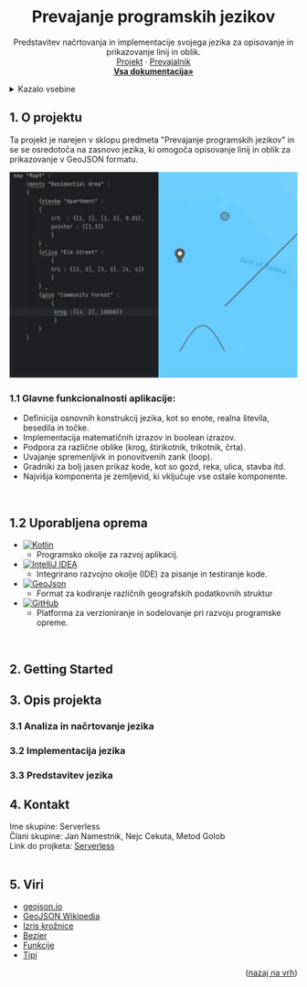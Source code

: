<a name="readme-top"></a>

<div align="center">
  <h1 align="center">Prevajanje programskih jezikov</h1>

  <p align="center">
    Predstavitev načrtovanja in implementacije svojega jezika za opisovanje in prikazovanje linij in oblik.
    <br />
    <a href="https://github.com/JanNamestnik/Serverless/tree/main">Projekt</a>
    ·
    <a href="https://github.com/JanNamestnik/Serverless/tree/devel/Prevajanje%20programskih%20jezikov/Prevajalnik">Prevajalnik</a>
    <br />
    <a href="https://github.com/JanNamestnik/Serverless/tree/devel/Dokumentacija"><strong>Vsa dokumentacija»</strong></a>
  </p>
</div>

<!-- TABLE OF CONTENTS -->
<details>
  <summary>Kazalo vsebine</summary>
  <ol>
    <li>
      <a href="#o-projektu">O projektu</a>
      <ul>
        <li><a href="#glavne-funkcionalnosti-aplikacije">Glavne funkcionalnosti aplikacije</a></li>
        <li><a href="#uporabljena-oprema">Uporabljena oprema</a></li>
      </ul>
    </li>
    <li>
      <a href="#getting-started">Getting Started</a>
      <ul>
        <li><a href="#neki">neki</a></li>
      </ul>
    </li>
    <li>
        <a href="#opis-projekta">Opis projekta</a>
        <ul>
            <li><a href="#Analiza">Analiza in načrtovanje jezika</a></li>
            <ul>
                <li><a href="#neki">neki</a></li>
            </ul>
            <li><a href="#Implementacija">Implementacija jezika</a></li>
            <ul>
                <li><a href="#neki">neki</a></li>
            </ul>
            <li><a href="#Predstavitev">Predstavitev jezika</a></li>
            <ul>
                <li><a href="#neki">neki</a></li>
            </ul>
        </ul>
    </li>
    <li><a href="#kontakt">Kontakt</a></li>
    <li><a href="#viri">Viri</a></li>
  </ol>
</details>

<!-- O projektu -->
<h2 id="o-projektu">1. O projektu</h2>

Ta projekt je narejen v sklopu predmeta "Prevajanje programskih jezikov" in se se osredotoča na zasnovo jezika, ki omogoča opisovanje linij in oblik za prikazovanje v GeoJSON formatu.

![Slika](https://github.com/JanNamestnik/Serverless/blob/devel/Dokumentacija/Prevajanje%20programskih%20jezikov/Slike/primer.png)


<h3 id="glavne-funkcionalnosti-aplikacije">1.1 Glavne funkcionalnosti aplikacije:</h3>

- Definicija osnovnih konstrukcij jezika, kot so enote, realna števila, besedila in točke.
- Implementacija matematičnih izrazov in boolean izrazov.
- Podpora za različne oblike (krog, štirikotnik, trikotnik, črta).
- Uvajanje spremenljivk in ponovitvenih zank (loop).
- Gradniki za bolj jasen prikaz kode, kot so gozd, reka, ulica, stavba itd.
- Najvišja komponenta je zemljevid, ki vključuje vse ostale komponente.


<br />
<h2 id="uporabljena-oprema">1.2 Uporabljena oprema</h2>

* [![Kotlin][Kotlin]][Kotlin-url]
    * Programsko okolje za razvoj aplikacij.
* [![IntelliJ IDEA][IntelliJ]][IntelliJ-url]
    * Integrirano razvojno okolje (IDE) za pisanje in testiranje kode. 
* [![GeoJson][GeoJson]][GeoJson-url]
    * Format za kodiranje različnih geografskih podatkovnih struktur
* [![GitHub][GitHub]][GitHub-url]
    * Platforma za verzioniranje in sodelovanje pri razvoju programske opreme. 

<br />

<!-- GETTING STARTED -->
<h2 id="getting-started">2. Getting Started</h2>



<!-- USAGE EXAMPLES -->
<h2 id="opis-projekta">3. Opis projekta</h2>

<h3 id="Analiza">3.1 Analiza in načrtovanje jezika</h3>

<h3 id="Implementacija">3.2 Implementacija jezika</h3>

<h3 id="Predstavitev">3.3 Predstavitev jezika</h3>

<!-- CONTACT -->
<h2 id="kontakt">4. Kontakt</h2>

Ime skupine: Serverless <br/>
Člani skupine: Jan Namestnik, Nejc Cekuta, Metod Golob <br/>
Link do projketa: [Serverless](https://github.com/JanNamestnik/Serverless/tree/main)
<br /><br />

<!-- ACKNOWLEDGMENTS -->
<h2 id="viri">5. Viri</h2>

* [geojson.io](https://geojson.io/#map=2/0/20)
* [GeoJSON Wikipedia](https://en.m.wikipedia.org/wiki/GeoJSON)
* [Izris krožnice](https://ppj.lpm.feri.um.si/tasks/circle.html)
* [Bezier](https://gist.github.com/brokenpylons/a055457075a5b34866e4ad1a5a56c0df)
* [Funkcije](https://gist.github.com/brokenpylons/3d4dacd1521b99e8d5a3070a5f5911a5)
* [Tipi](https://gist.github.com/brokenpylons/2cd318d101223abf97b17544335c2ab6)


<p align="right">(<a href="#readme-top">nazaj na vrh</a>)</p>

<!-- MARKDOWN LINKS & IMAGES -->
<!-- https://www.markdownguide.org/basic-syntax/#reference-style-links -->
[Kotlin]: https://img.shields.io/badge/Kotlin-7F52FF?style=for-the-badge&logo=kotlin&logoColor=white
[Kotlin-url]: https://kotlinlang.org/
[IntelliJ]: https://img.shields.io/badge/IntelliJ%20IDEA-000000?style=for-the-badge&logo=intellij-idea&logoColor=white
[IntelliJ-url]: https://www.jetbrains.com/idea/
[GitHub]: https://img.shields.io/badge/GitHub-181717?style=for-the-badge&logo=github&logoColor=white
[GitHub-url]: https://github.com/
[GeoJson]: https://img.shields.io/badge/GeoJson-005571?style=for-the-badge&logo=geojson&logoColor=white
[GeoJson-url]: https://geojson.org/
